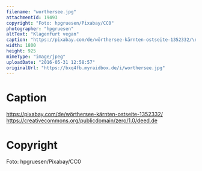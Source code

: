 ```yaml
---
filename: "worthersee.jpg"
attachmentId: 19493
copyright: "Foto: hpgruesen/Pixabay/CC0"
photographer: "hpgruesen"
altText: "Klagenfurt vegan"
caption: "https://pixabay.com/de/wörthersee-kärnten-ostseite-1352332/\nhttps://creativecommons.org/publicdomain/zero/1.0/deed.de"
width: 1800
height: 925
mimeType: "image/jpeg"
uploadDate: "2016-05-31 12:58:57"
originalUrl: "https://bxq4fb.myraidbox.de/i/worthersee.jpg"
---
```


# Caption

https://pixabay.com/de/wörthersee-kärnten-ostseite-1352332/
https://creativecommons.org/publicdomain/zero/1.0/deed.de

# Copyright

Foto: hpgruesen/Pixabay/CC0
